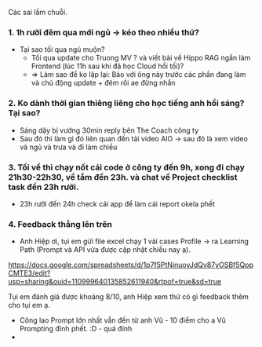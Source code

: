 Các sai lầm chuỗi. 
### 1. 1h rưỡi đêm qua mới ngủ -> kéo theo nhiều thứ? 
- Tại sao tối qua ngủ muộn? 
	- Tối qua update cho Truong MV ? và viết bài về Hippo RAG ngắn làm Frontend (lúc 11h sau khi đã học Cloud hồi tối)? 
	- => Làm sao để ko lặp lại: Báo với ông này trước các phần đang làm và chủ động update + đêm rồi ae đừng nhắn
### 2. Ko dành thời gian thiêng liêng cho học tiếng anh hồi sáng? Tại sao? 
- Sáng dậy bị vướng 30min reply bên The Coach công ty 
- Sau đó thì làm gì đó liên quan đến tải video AIO -> sau đó là xem video và ngủ và trưa và đi làm chiều 

### 3. Tối về thì chạy nốt cái code ở công ty đến 9h, xong đi chạy 21h30-22h30, về tắm đến 23h. và chat về Project checklist task đến 23h rưỡi. 
- 23h rưỡi đến 24h check cái app để làm cái report okela phết 

### 4. Feedback thẳng lên trên 
- Anh Hiệp ơi, tụi em gửi file excel chạy 1 vài cases Profile -> ra Learning Path (Prompt và API vừa được cập nhật chiều nay ạ).  
  
https://docs.google.com/spreadsheets/d/1p7f5PtNinuoyJdQv87yOSBf5QppCMTE3/edit?usp=sharing&ouid=110999640135852611940&rtpof=true&sd=true  
  
Tụi em đánh giá được khoảng 8/10, anh Hiệp xem thử có gì feedback thêm cho tụi em ạ.
- Công lao Prompt lớn nhất vẫn đến từ anh Vũ - 10 điểm cho a Vũ Prompting đỉnh phết. :D - quá đỉnh 
- 